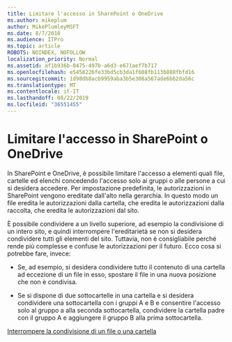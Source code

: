 ```yaml
---
title: Limitare l'accesso in SharePoint o OneDrive
ms.author: mikeplum
author: MikePlumleyMSFT
ms.date: 8/7/2018
ms.audience: ITPro
ms.topic: article
ROBOTS: NOINDEX, NOFOLLOW
localization_priority: Normal
ms.assetid: af1b936b-0475-497b-a6d3-e671aef7b717
ms.openlocfilehash: e5458226fe33bd5cb3da1f608fb113b888fbfd16
ms.sourcegitcommit: 1d98db8acb9959aba3b5e308a567ade6b62da56c
ms.translationtype: MT
ms.contentlocale: it-IT
ms.lasthandoff: 08/22/2019
ms.locfileid: "36551455"
---
```

# <a name="restrict-access-in-sharepoint-or-onedrive"></a>Limitare l'accesso in SharePoint o OneDrive

In SharePoint e OneDrive, è possibile limitare l'accesso a elementi quali file, cartelle ed elenchi concedendo l'accesso solo ai gruppi o alle persone a cui si desidera accedere. Per impostazione predefinita, le autorizzazioni in SharePoint vengono ereditate dall'alto nella gerarchia. In questo modo un file eredita le autorizzazioni dalla cartella, che eredita le autorizzazioni dalla raccolta, che eredita le autorizzazioni dal sito.
  
È possibile condividere a un livello superiore, ad esempio la condivisione di un intero sito, e quindi interrompere l'ereditarietà se non si desidera condividere tutti gli elementi del sito. Tuttavia, non è consigliabile perché rende più complesse e confuse le autorizzazioni per il futuro. Ecco cosa si potrebbe fare, invece:
  
- Se, ad esempio, si desidera condividere tutto il contenuto di una cartella ad eccezione di un file in esso, spostare il file in una nuova posizione che non è condivisa.
    
- Se si dispone di due sottocartelle in una cartella e si desidera condividere una sottocartella con i gruppi A e B e consentire l'accesso solo al gruppo a alla seconda sottocartella, condividere la cartella padre con il gruppo A e aggiungere il gruppo B alla prima sottocartella.
    
[Interrompere la condivisione di un file o una cartella](https://go.microsoft.com/fwlink/?linkid=2008861)
  

